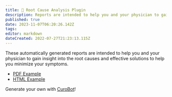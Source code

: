 ```yaml
---
title: 🥕 Root Cause Analysis Plugin
description: Reports are intended to help you and your physician to gain insight into the root causes and effective solutions to help you minimize your symptoms.
published: true
date: 2023-11-07T06:20:26.142Z
tags: 
editor: markdown
dateCreated: 2022-07-27T21:23:13.115Z
---
```


These automatically generated reports are intended to help you and your physician to gain insight into the root causes and effective solutions to help you minimize your symptoms.

* [PDF Example](https://github.com/cure-dao/root-cause-analysis/blob/main/root-cause-analysis-overall-mood-example.pdf)
* [HTML Example](https://github.com/curedao/root-cause-analysis/blob/main/root-cause-analysis-overall-mood-example.pdf) 

Generate your own with [CuroBot](https://app.curedao.org)!

